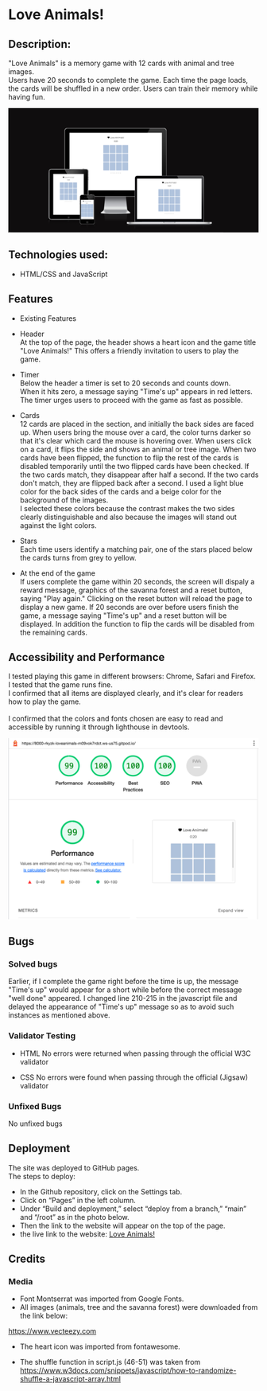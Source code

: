 # Love Animals!

## Description: 
"Love Animals" is a memory game with 12 cards with animal and tree images.  
Users have 20 seconds to complete the game. Each time the page loads, 
the cards will be shuffled in a new order. Users can train their memory while having fun. 

![responsiveness](assets/images/readme/responsiveness.png)

## Technologies used: 
* HTML/CSS and JavaScript

## Features
* Existing Features
- Header<br/> 
At the top of the page, the header shows a heart icon and the game title "Love Animals!"
This offers a friendly invitation to users to play the game.

- Timer<br/> 
Below the header a timer is set to 20 seconds and counts down.  
When it hits zero, a message saying "Time's up" appears in red letters.
The timer urges users to proceed with the game as fast as possible.    

- Cards<br/> 
12 cards are placed in the section, and initially the back sides are faced up.
When users bring the mouse over a card, the color turns darker so that it's clear
which card the mouse is hovering over.
When users click on a card, it flips the side and shows an animal or tree image. 
When two cards have been flipped, the function to flip the rest of the cards is disabled
temporarily until the two flipped cards have been checked. 
If the two cards match, they disappear after half a second.
If the two cards don't match, they are flipped back after a second.
I used a light blue color for the back sides of the cards and a beige color for the background 
of the images.  
I selected these colors because the contrast makes the two sides clearly distinguishable and also because the images will stand out against the light colors.  

- Stars<br/> 
Each time users identify a matching pair, one of the stars placed below the cards turns from grey to yellow.

- At the end of the game<br/>
If users complete the game within 20 seconds, the screen will dispaly a reward message, 
graphics of the savanna forest and a reset button, saying "Play again."
Clicking on the reset button will reload the page to display a new game.
If 20 seconds are over before users finish the game, a message saying "Time's up" and
a reset button will be displayed. In addition the function to flip the cards will be disabled from the remaining cards.
  
## Accessibility and Performance 

I tested playing this game in different browsers: Chrome, Safari and Firefox.<br/>
I tested that the game runs fine.<br/>
I confirmed that all items are displayed clearly, and it's clear for readers how to play the game.<br/>  
I confirmed that the colors and fonts chosen are easy to read and accessible by running it through lighthouse in devtools. 

![Lighthouse](assets/images/readme/lighthouse.png)

## Bugs 

### Solved bugs
Earlier, if I complete the game right before the time is up, the message "Time's up" would appear 
for a short while before the correct message "well done" appeared.
I changed line 210-215 in the javascript file and delayed the appearance of "Time's up" message 
so as to avoid such instances as mentioned above.  

### Validator Testing 
* HTML
No errors were returned when passing through the official W3C validator

* CSS
No errors were found when passing through the official (Jigsaw) validator

### Unfixed Bugs 
No unfixed bugs

## Deployment
The site was deployed to GitHub pages.  
The steps to deploy: 
* In the Github repository, click on the Settings tab.
* Click on “Pages” in the left column.
* Under “Build and deployment,” select “deploy from a branch,” “main” and “/root” as in the photo below.
* Then the link to the website will appear on the top of the page. 
* the live link to the website: [Love Animals!](https://rkyzk.github.io/love-animals/)

## Credits
### Media
* Font Montserrat was imported from Google Fonts.
* All images (animals, tree and the savanna forest) were downloaded from the link below:

https://www.vecteezy.com

* The heart icon was imported from fontawesome.

* The shuffle function in script.js (46-51) was taken from https://www.w3docs.com/snippets/javascript/how-to-randomize-shuffle-a-javascript-array.html 

